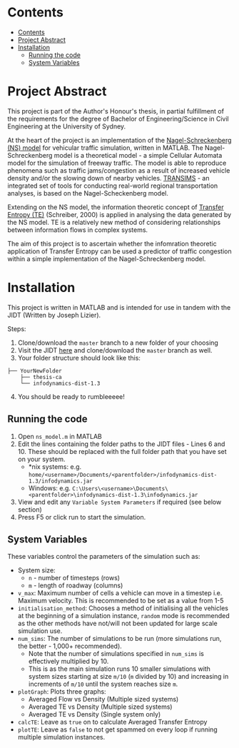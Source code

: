 # Contents
<!-- TOC depthFrom:1 depthTo:6 withLinks:1 updateOnSave:1 orderedList:0 -->

- [Contents](#contents)
- [Project Abstract](#project-abstract)
- [Installation](#installation)
	- [Running the code](#running-the-code)
	- [System Variables](#system-variables)

<!-- /TOC -->

# Project Abstract
This project is part of the Author's Honour's thesis, in partial fulfillment of the requirements for the degree of Bachelor of Engineering/Science in Civil Engineering at the University of Sydney.

At the heart of the project is an implementation of the [Nagel-Schreckenberg (NS) model](https://en.wikipedia.org/wiki/Nagel%E2%80%93Schreckenberg_model) for vehicular traffic simulation, written in MATLAB. The Nagel-Schreckenberg model is a theoretical model - a simple Cellular Automata model for the simulation of freeway traffic. The model is able to reproduce phenomena such as traffic jams/congestion as a result of increased vehicle density and/or the slowing down of nearby vehicles. [TRANSIMS](https://en.wikipedia.org/wiki/Transims) - an integrated set of tools for conducting real-world regional transportation analyses, is based on the Nagel-Scheckenberg model.

Extending on the NS model, the information theoretic concept of [Transfer Entropy (TE)](https://en.wikipedia.org/wiki/Transfer_entropy) (Schreiber, 2000) is applied in analysing the data generated by the NS model. TE is a relatively new method of considering relationships between information flows in complex systems.

The aim of this project is to ascertain whether the infomration theoretic application of Transfer Entropy can be used a predictor of traffic congestion within a simple implementation of the Nagel-Schreckenberg model.

# Installation
This project is written in MATLAB and is intended for use in tandem with the JIDT (Written by Joseph Lizier).

Steps:

1. Clone/download the `master` branch to a new folder of your choosing
2. Visit the JIDT [here](https://github.com/jlizier/jidt) and clone/download the `master` branch as well.
3. Your folder structure should look like this:

  ```
  ├── YourNewFolder
      ├── thesis-ca
      └── infodynamics-dist-1.3
  ```

4. You should be ready to rumbleeeee!

## Running the code
1. Open `ns_model.m` in MATLAB
2. Edit the lines containing the folder paths to the JIDT files - Lines 6 and 10. These should be replaced with the full folder path that you have set on your system.
	- \*nix systems: e.g. `home/<username>/Documents/<parentfolder>/infodynamics-dist-1.3/infodynamics.jar`
	- Windows: e.g. `C:\Users\<username>\Documents\<parentfolder>\infodynamics-dist-1.3\infodynamics.jar`
3. View and edit any `Variable System Parameters` if required (see below section)
4. Press F5 or click run to start the simulation.

## System Variables
These variables control the parameters of the simulation such as:
- System size:
	- `n` - number of timesteps (rows)
	- `m` - length of roadway (columns)
- `v_max`: Maximum number of cells a vehicle can move in a timestep i.e. Maximum velocity. This is recommended to be set as a value from 1-5
- `initialisation_method`: Chooses a method of initialising all the vehicles at the beginning of a simulation instance, `random` mode is recommended as the other methods have not/will not been updated for large scale simulation use.
- `num_sims`: The number of simulations to be run (more simulations run, the better - 1,000+ recommended).
	- Note that the number of simulations specified in `num_sims` is effectively multiplied by 10.
	- This is as the main simulation runs 10 smaller simulations with system sizes starting at size `m/10` (`m` divided by 10) and increasing in increments of `m/10` until the system reaches size `m`.
- `plotGraph`: Plots three graphs:
	- Averaged Flow vs Density (Multiple sized systems)
	- Averaged TE vs Density (Multiple sized systems)
	- Averaged TE vs Density (Single system only)
- `calcTE`: Leave as `true` on to calculate Averaged Transfer Entropy
- `plotTE`: Leave as `false` to not get spammed on every loop if running multiple simulation instances.

